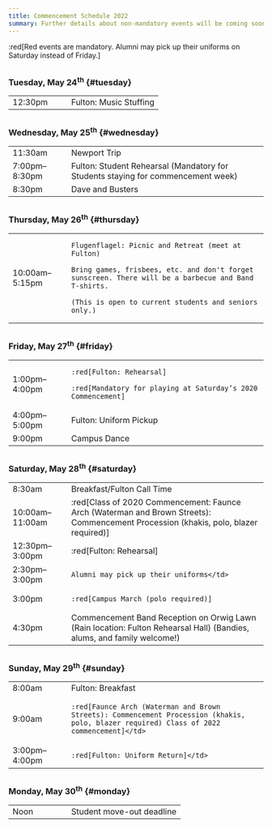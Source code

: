 ```yaml
---
title: Commencement Schedule 2022
summary: Further details about non-mandatory events will be coming soon. Exact timing is subject to change.
---
```


:red[Red events are mandatory. Alumni may pick up their uniforms on Saturday instead of Friday.]

<style>
td > p { margin-bottom: 0.5rem }
td > p:last-child { margin: 0 }
tr:last-child td { border-bottom: none }
h3 { margin-top: 2rem }
</style>

### Tuesday, May 24<sup>th</sup> {#tuesday}

<table class="table">
<tr>
  <td style="width: 100px">12:30pm</td>
  <td>Fulton: Music Stuffing</td>
</tr>
</table>

### Wednesday, May 25<sup>th</sup> {#wednesday}

<table class="table">
<tr>
  <td style="width: 100px">11:30am</td>
  <td>Newport Trip</td>
</tr>
<tr>
  <td>7:00pm–8:30pm</td>
  <td>Fulton: Student Rehearsal (Mandatory for Students staying for commencement week)</td>
</tr>
<tr>
  <td>8:30pm</td>
  <td>Dave and Busters</td>
</tr>
</table>

### Thursday, May 26<sup>th</sup> {#thursday}

<table class="table">
<tr>
  <td style="width: 100px">10:00am–5:15pm</td>
  <td>

    Flugenflagel: Picnic and Retreat (meet at Fulton)

    Bring games, frisbees, etc. and don't forget sunscreen. There will be a barbecue and Band T-shirts.

    (This is open to current students and seniors only.)

  </td>
</tr>
</table>

### Friday, May 27<sup>th</sup> {#friday}

<table class="table">
<tr>
  <td style="width: 100px">1:00pm–4:00pm</td>
  <td>

    :red[Fulton: Rehearsal]

    :red[Mandatory for playing at Saturday’s 2020 Commencement]

  </td>
</tr>
<tr>
  <td>4:00pm–5:00pm</td>
  <td>Fulton: Uniform Pickup</td>
</tr>
<tr>
  <td>9:00pm</td>
  <td>Campus Dance</td>
</tr>
</table>

### Saturday, May 28<sup>th</sup> {#saturday}

<table class="table">
<tr>
  <td style="width: 100px">8:30am</td>
  <td>Breakfast/Fulton Call Time</td>
</tr>
<tr>
  <td>10:00am–11:00am</td>
  <td>
  
  :red[Class of 2020 Commencement: Faunce Arch (Waterman and Brown Streets): Commencement Procession (khakis, polo, blazer required)]</td>
</tr>
<tr>
  <td>12:30pm–3:00pm</td>
  <td>
  
  :red[Fulton: Rehearsal]</td>
</tr>
<tr>
  <td>2:30pm–3:00pm</td>
  <td>

    Alumni may pick up their uniforms</td>

</tr>
<tr>
  <td>3:00pm</td>
  <td>
  
    :red[Campus March (polo required)]
  
  </td>
</tr>
<tr>
  <td>4:30pm</td>
  <td>Commencement Band Reception on Orwig Lawn (Rain location: Fulton Rehearsal Hall) (Bandies, alums, and family welcome!)</td>
</tr>
</table>

### Sunday, May 29<sup>th</sup> {#sunday}

<table class="table">
<tr>
  <td style="width: 100px">8:00am</td>
  <td>Fulton: Breakfast</td>
</tr>
<tr>
  <td>9:00am</td>
  <td>
  
    :red[Faunce Arch (Waterman and Brown Streets): Commencement Procession (khakis, polo, blazer required) Class of 2022 commencement]</td>
</tr>
<tr>
  <td>3:00pm–4:00pm</td>
  <td>
  
    :red[Fulton: Uniform Return]</td>
</tr>
</table>

### Monday, May 30<sup>th</sup> {#monday}

<table class="table">
<tr>
  <td style="width: 100px">Noon</td>
  <td>Student move-out deadline</td>
</tr>
</table>
